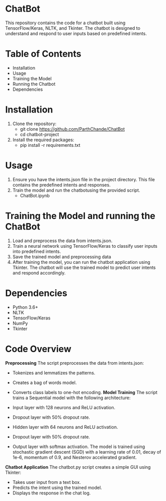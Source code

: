 # ChatBot
This repository contains the code for a chatbot built using TensorFlow/Keras, NLTK, and Tkinter. The chatbot is designed to understand and respond to user inputs based on predefined intents.
# Table of Contents
- Installation
- Usage
- Training the Model
- Running the Chatbot
- Dependencies
# Installation
1. Clone the repository:
   - git clone https://github.com/ParthChande/ChatBot
   - cd chatbot-project
2. Install the required packages:
   - pip install -r requirements.txt
# Usage
1. Ensure you have the intents.json file in the project directory. This file contains the predefined intents and responses.
2. Train the model and run the chatbotusing the provided script.
   - ChatBot.ipynb
# Training the Model and running the ChatBot
1. Load and preprocess the data from intents.json.
2. Train a neural network using TensorFlow/Keras to classify user inputs into predefined intents.
3. Save the trained model and preprocessing data
4. After training the model, you can run the chatbot application using Tkinter. The chatbot will use the trained model to predict user intents and respond accordingly.
# Dependencies
- Python 3.6+
- NLTK
- TensorFlow/Keras
- NumPy
- Tkinter
# Code Overview
__Preprocessing__
The script preprocesses the data from intents.json:

- Tokenizes and lemmatizes the patterns.
- Creates a bag of words model.
- Converts class labels to one-hot encoding.
__Model Training__
The script trains a Sequential model with the following architecture:

- Input layer with 128 neurons and ReLU activation.
- Dropout layer with 50% dropout rate.
- Hidden layer with 64 neurons and ReLU activation.
- Dropout layer with 50% dropout rate.
- Output layer with softmax activation.
The model is trained using stochastic gradient descent (SGD) with a learning rate of 0.01, decay of 1e-6, momentum of 0.9, and Nesterov accelerated gradient.

__Chatbot Application__
The chatbot.py script creates a simple GUI using Tkinter:

- Takes user input from a text box.
- Predicts the intent using the trained model.
- Displays the response in the chat log.
